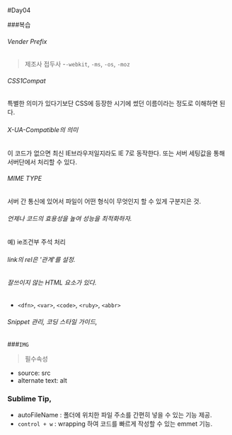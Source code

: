 #Day04

###복습
###### Vender Prefix
>제조사 접두사
-`-webkit`, `-ms`, `-os`, `-moz`

###### CSS1Compat
특별한 의미가 있다기보단 CSS에 등장한 시기에 썼던 이름이라는 정도로 이해하면 된다.

###### X-UA-Compatible의 의미
이 코드가 없으면 최신 IE브라우저일지라도 IE 7로 동작한다.
또는 서버 세팅값을 통해 서버단에서 처리할 수 있다.

###### MIME TYPE
서버 간 통신에 있어서 파일이 어떤 형식이 무엇인지 할 수 있게 구분지은 것.

###### 언제나 코드의 효용성을 높여 성능을 최적화하자.
예) ie조건부 주석 처리 

###### link의 rel은 '관계'를 설정.

###### 잘쓰이지 않는 HTML 요소가 있다.
- `<dfn>`, `<var>`, `<code>`, `<ruby>`, `<abbr>`

###### Snippet 관리, 코딩 스타일 가이드,


###`IMG`
>필수속성
- source: src
- alternate text: alt

### Sublime Tip, 
- autoFileName : 폴더에 위치한 파일 주소를 간편히 넣을 수 있는 기능 제공.
- `control + w` : wrapping 하여 코드를 빠르게 작성할 수 있는 emmet 기능.


